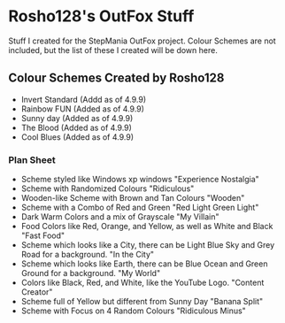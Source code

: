 # Rosho128's OutFox Stuff
Stuff I created for the StepMania OutFox project.
Colour Schemes are not included, but the list of these I created will be down here.
## Colour Schemes Created by Rosho128
- Invert Standard (Addd as of 4.9.9)
- Rainbow FUN (Added as of 4.9.9)
- Sunny day (Added as of 4.9.9)
- The Blood (Added as of 4.9.9)
- Cool Blues (Added as of 4.9.9)
### Plan Sheet
- Scheme styled like Windows xp windows "Experience Nostalgia"
- Scheme with Randomized Colours "Ridiculous"
- Wooden-like Scheme with Brown and Tan Colours "Wooden"
- Scheme with a Combo of Red and Green "Red Light Green Light"
- Dark Warm Colors and a mix of Grayscale "My Villain"
- Food Colors like Red, Orange, and Yellow, as well as White and Black "Fast Food"
- Scheme which looks like a City, there can be Light Blue Sky and Grey Road for a background. "In the City"
- Scheme which looks like Earth, there can be Blue Ocean and Green Ground for a background. "My World"
- Colors like Black, Red, and White, like the YouTube Logo. "Content Creator"
- Scheme full of Yellow but different from Sunny Day "Banana Split"
- Scheme with Focus on 4 Random Colours "Ridiculous Minus"

